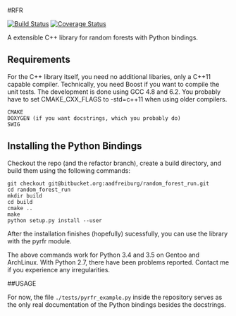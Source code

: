 #RFR

[![Build Status](https://travis-ci.org/sfalkner/random_forest_run.svg?branch=master)](https://travis-ci.org/sfalkner/random_forest_run)
[![Coverage Status](https://coveralls.io/repos/github/sfalkner/random_forest_run/badge.svg?branch=master)](https://coveralls.io/github/sfalkner/random_forest_run?branch=master)

A extensible C++ library for random forests with Python bindings.

## Requirements

For the C++ library itself, you need no additional libaries, only a C++11 capable compiler.
Technically, you need Boost if you want to compile the unit tests.
The development is done using GCC 4.8 and 6.2.
You probably have to set CMAKE\_CXX\_FLAGS to -std=c++11 when using older compilers.

```
CMAKE
DOXYGEN (if you want docstrings, which you probably do)
SWIG
```


## Installing the Python Bindings
Checkout the repo (and the refactor branch), create a build directory, and build them using the following commands:
```
git checkout git@bitbucket.org:aadfreiburg/random_forest_run.git
cd random_forest_run
mkdir build
cd build
cmake ..
make
python setup.py install --user
```
After the installation finishes (hopefully) sucessfully, you can use the library with the pyrfr module.

The above commands work for Python 3.4 and 3.5 on Gentoo and ArchLinux. With Python 2.7, there have been problems reported. Contact me if you experience any irregularities.

##USAGE

For now, the file `./tests/pyrfr_example.py` inside the repository serves as the
only real documentation of the Python bindings besides the docstrings.
